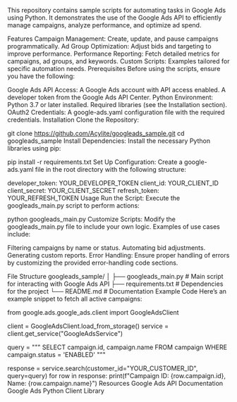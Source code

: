 This repository contains sample scripts for automating tasks in Google Ads using Python. It demonstrates the use of the Google Ads API to efficiently manage campaigns, analyze performance, and optimize ad spend.

Features
Campaign Management: Create, update, and pause campaigns programmatically.
Ad Group Optimization: Adjust bids and targeting to improve performance.
Performance Reporting: Fetch detailed metrics for campaigns, ad groups, and keywords.
Custom Scripts: Examples tailored for specific automation needs.
Prerequisites
Before using the scripts, ensure you have the following:

Google Ads API Access:
A Google Ads account with API access enabled.
A developer token from the Google Ads API Center.
Python Environment:
Python 3.7 or later installed.
Required libraries (see the Installation section).
OAuth2 Credentials:
A google-ads.yaml configuration file with the required credentials.
Installation
Clone the Repository:


git clone https://github.com/Acylite/googleads_sample.git
cd googleads_sample
Install Dependencies: Install the necessary Python libraries using pip:

pip install -r requirements.txt
Set Up Configuration: Create a google-ads.yaml file in the root directory with the following structure:

developer_token: YOUR_DEVELOPER_TOKEN
client_id: YOUR_CLIENT_ID
client_secret: YOUR_CLIENT_SECRET
refresh_token: YOUR_REFRESH_TOKEN
Usage
Run the Script: Execute the googleads_main.py script to perform actions:

python googleads_main.py
Customize Scripts: Modify the googleads_main.py file to include your own logic. Examples of use cases include:

Filtering campaigns by name or status.
Automating bid adjustments.
Generating custom reports.
Error Handling: Ensure proper handling of errors by customizing the provided error-handling code sections.

File Structure
googleads_sample/
│
├── googleads_main.py          # Main script for interacting with Google Ads API
├── requirements.txt           # Dependencies for the project
└── README.md                  # Documentation
Example Code
Here’s an example snippet to fetch all active campaigns:


from google.ads.google_ads.client import GoogleAdsClient

client = GoogleAdsClient.load_from_storage()
service = client.get_service("GoogleAdsService")

query = """
    SELECT
      campaign.id,
      campaign.name
    FROM
      campaign
    WHERE
      campaign.status = 'ENABLED'
"""

response = service.search(customer_id="YOUR_CUSTOMER_ID", query=query)
for row in response:
    print(f"Campaign ID: {row.campaign.id}, Name: {row.campaign.name}")
Resources
Google Ads API Documentation
Google Ads Python Client Library
